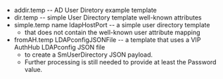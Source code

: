 * addir.temp -- AD User Diretory example template
* dir.temp -- simple User Directory template well-known attributes
* simple.temp name ldapHostPort -- a simple user directory template
	* that does not contain the well-known user attribute mapping
* fromAH.temp LDAPconfigJSONFile -- a template that uses a VIP AuthHub LDAPconfig JSON file
	* to create a SmUserDirectory JSON payload.
	* Further processing is still needed to provide at least the Password value.
